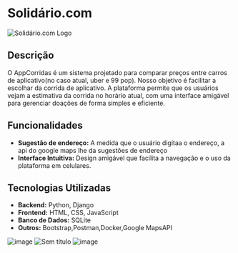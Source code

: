 # Solidário.com

![Solidário.com Logo]([https://via.placeholder.com/150](https://www.canva.com/design/DAGDtVg2D7k/JBPZSjbIb8UT0Wfz9wwnUw/edit))

## Descrição

O AppCorridas é um sistema projetado para comparar preços entre carros de aplicativo(no caso atual, uber e 99 pop). Nosso objetivo é facilitar a escolhar da corrida de aplicativo.
A plataforma permite que os usuários vejam a estimativa da corrida no horário atual, com uma interface amigável para gerenciar doações de forma simples e eficiente.

## Funcionalidades

- **Sugestão de endereço:** A medida que o usuário digitaa o endereço, a api do google maps lhe da sugestões de endereço
- **Interface Intuitiva:** Design amigável que facilita a navegação e o uso da plataforma em celulares.

## Tecnologias Utilizadas

- **Backend:** Python, Django
- **Frontend:** HTML, CSS, JavaScript
- **Banco de Dados:** SQLite
- **Outros:** Bootstrap,Postman,Docker,Google MapsAPI


![image](https://github.com/user-attachments/assets/d0b4c020-31d6-4def-a9a1-eadc16ec7f7e)
![Sem título](https://github.com/user-attachments/assets/a80930d9-577f-4207-a19c-593e26479284)
![image](https://github.com/user-attachments/assets/938a5789-c1b8-45ef-9157-4e2eeb6615ba)






